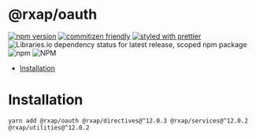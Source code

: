 @rxap/oauth
======

[![npm version](https://img.shields.io/npm/v/@rxap/oauth?style=flat-square)](https://www.npmjs.com/package/@rxap/oauth)
[![commitizen friendly](https://img.shields.io/badge/commitizen-friendly-brightgreen.svg?style=flat-square)](https://commitizen.github.io/cz-cli/)
[![styled with prettier](https://img.shields.io/badge/styled_with-prettier-ff69b4.svg?style=flat-square)](https://github.com/prettier/prettier)
![Libraries.io dependency status for latest release, scoped npm package](https://img.shields.io/librariesio/release/npm/@rxap/oauth)
![npm](https://img.shields.io/npm/dm/@rxap/oauth)
![NPM](https://img.shields.io/npm/l/@rxap/oauth)

> 

- [Installation](#installation)

# Installation

```
yarn add @rxap/oauth @rxap/directives@^12.0.3 @rxap/services@^12.0.2 @rxap/utilities@^12.0.2
```

